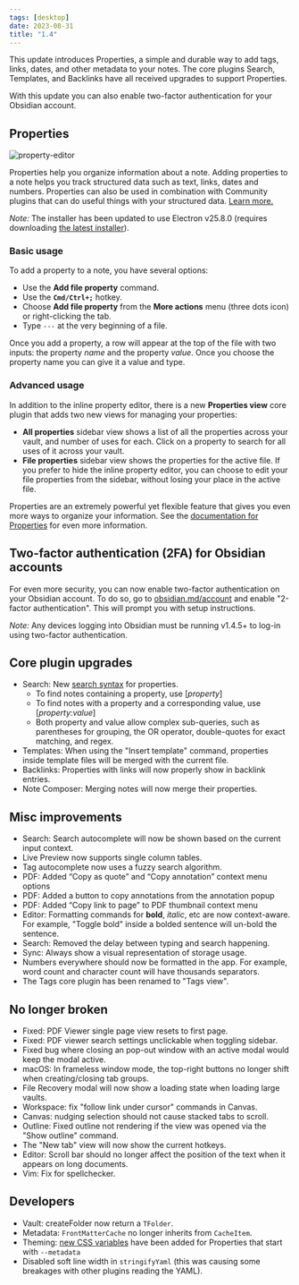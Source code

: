 ```yaml
---
tags: [desktop]
date: 2023-08-31
title: "1.4"
---
```


This update introduces Properties, a simple and durable way to add tags, links, dates, and other metadata to your notes. The core plugins Search, Templates, and Backlinks have all received upgrades to support Properties.

With this update you can also enable two-factor authentication for your Obsidian account.

## Properties

<img alt="property-editor" src="https://github.com/obsidianmd/obsidian-api/assets/693981/aea72173-5663-459d-83de-6ff888f6bdd5">

Properties help you organize information about a note. Adding properties to a note helps you track structured data such as text, links, dates and numbers. Properties can also be used in combination with Community plugins that can do useful things with your structured data. [Learn more.](https://help.obsidian.md/Editing+and+formatting/Properties)

_Note:_ The installer has been updated to use Electron v25.8.0 (requires downloading [the latest installer](https://obsidian.md)).

### Basic usage

To add a property to a note, you have several options:

- Use the **Add file property** command.
- Use the **`Cmd/Ctrl+;`** hotkey.
- Choose **Add file property** from the **More actions** menu (three dots icon) or right-clicking the tab.
- Type `---` at the very beginning of a file.

Once you add a property, a row will appear at the top of the file with two inputs: the property _name_ and the property _value_. Once you choose the property name you can give it a value and type.

### Advanced usage

In addition to the inline property editor, there is a new **Properties view** core plugin that adds two new views for managing your properties:

- **All properties** sidebar view shows a list of all the properties across your vault, and number of uses for each. Click on a property to search for all uses of it across your vault.
- **File properties**  sidebar view shows the properties for the active file. If you prefer to hide the inline property editor, you can choose to edit your file properties from the sidebar, without losing your place in the active file.

Properties are an extremely powerful yet flexible feature that gives you even more ways to organize your information. See the [documentation for Properties](https://help.obsidian.md/Editing+and+formatting/Properties) for even more information.

## Two-factor authentication (2FA) for Obsidian accounts

For even more security, you can now enable two-factor authentication on your Obsidian account. To do so, go to [obsidian.md/account](https://obsidian.md/account) and enable "2-factor authentication". This will prompt you with setup instructions.

_Note:_ Any devices logging into Obsidian must be running v1.4.5+ to log-in using two-factor authentication.

## Core plugin upgrades

- Search: New [search syntax](https://help.obsidian.md/Plugins/Search#Search+properties) for properties.
	- To find notes containing a property, use [_property_]
	- To find notes with a property and a corresponding value, use [_property_:_value_]
	- Both property and value allow complex sub-queries, such as parentheses for grouping, the OR operator, double-quotes for exact matching, and regex.
- Templates: When using the "Insert template" command, properties inside template files will be merged with the current file.
- Backlinks: Properties with links will now properly show in backlink entries.
- Note Composer: Merging notes will now merge their properties.

## Misc improvements

- Search: Search autocomplete will now be shown based on the current input context.
- Live Preview now supports single column tables.
- Tag autocomplete now uses a fuzzy search algorithm.
- PDF: Added “Copy as quote” and “Copy annotation” context menu options
- PDF: Added a button to copy annotations from the annotation popup
- PDF: Added “Copy link to page” to PDF thumbnail context menu
- Editor: Formatting commands for **bold**, *italic*, etc are now context-aware. For example, "Toggle bold" inside a bolded sentence will un-bold the sentence.
- Search: Removed the delay between typing and search happening.
- Sync: Always show a visual representation of storage usage.
- Numbers everywhere should now be formatted in the app. For example, word count and character count will have thousands separators.
- The Tags core plugin has been renamed to "Tags view".

## No longer broken

- Fixed: PDF Viewer single page view resets to first page.
- Fixed: PDF viewer search settings unclickable when toggling sidebar.
- Fixed bug where closing an pop-out window with an active modal would keep the modal active.
- macOS: In frameless window mode, the top-right buttons no longer shift when creating/closing tab groups.
- File Recovery modal will now show a loading state when loading large vaults.
- Workspace: fix "follow link under cursor" commands in Canvas.
- Canvas: nudging selection should not cause stacked tabs to scroll.
- Outline: Fixed outline not rendering if the view was opened via the "Show outline" command.
- The "New tab" view will now show the current hotkeys.
- Editor: Scroll bar should no longer affect the position of the text when it appears on long documents.
- Vim: Fix for spellchecker.

## Developers

- Vault: createFolder now return a `TFolder`.
- Metadata: `FrontMatterCache` no longer inherits from `CacheItem`.
- Theming: [new CSS variables](https://docs.obsidian.md/Reference/CSS+variables/Editor/Properties) have been added for Properties that start with `--metadata`
- Disabled soft line width in `stringifyYaml` (this was causing some breakages with other plugins reading the YAML).
